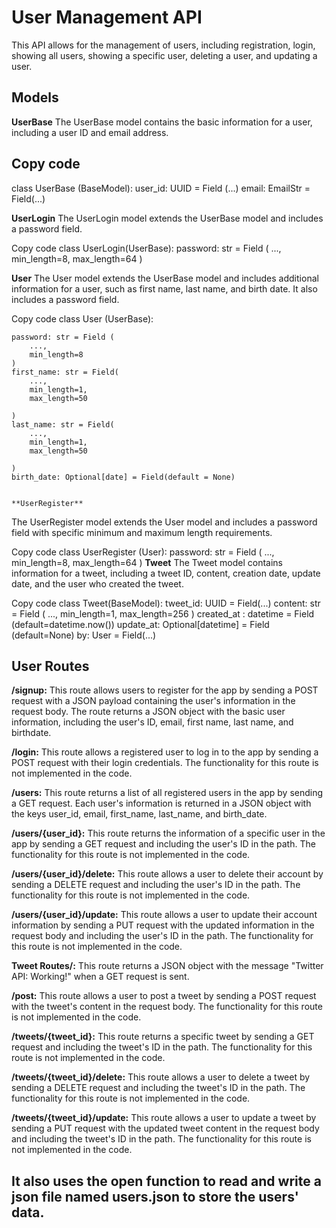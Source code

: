 # User Management API
This API allows for the management of users, including registration, login, showing all users, showing a specific user, deleting a user, and updating a user.

## Models
**UserBase**
The UserBase model contains the basic information for a user, including a user ID and email address.

## Copy code
class UserBase (BaseModel):
    user_id: UUID = Field (...)
    email: EmailStr = Field(...)

**UserLogin**
The UserLogin model extends the UserBase model and includes a password field.

Copy code
class UserLogin(UserBase):
    password: str = Field (
        ...,
        min_length=8,
        max_length=64
    )

**User**
The User model extends the UserBase model and includes additional information for a user, such as first name, last name, and birth date. It also includes a password field.

Copy code
class User (UserBase):
    
    password: str = Field (
        ...,
        min_length=8
    )
    first_name: str = Field(
        ...,
        min_length=1,
        max_length=50
        
    )
    last_name: str = Field(
        ...,
        min_length=1,
        max_length=50
        
    )
    birth_date: Optional[date] = Field(default = None)
    
    
    **UserRegister**
The UserRegister model extends the User model and includes a password field with specific minimum and maximum length requirements.

Copy code
class UserRegister (User):
    password: str = Field (
        ...,
        min_length=8,
        max_length=64
    )
**Tweet**
The Tweet model contains information for a tweet, including a tweet ID, content, creation date, update date, and the user who created the tweet.

Copy code
class Tweet(BaseModel):
    tweet_id: UUID = Field(...)
    content: str = Field (
        ...,
        min_length=1,
        max_length=256
    )
    created_at : datetime = Field (default=datetime.now())
    update_at: Optional[datetime] = Field (default=None)
    by: User = Field(...) 

## User Routes

**/signup:** This route allows users to register for the app by sending a POST request with a JSON payload containing the user's information in the request body.
The route returns a JSON object with the basic user information, including the user's ID, email, first name, last name, and birthdate.

**/login:** This route allows a registered user to log in to the app by sending a POST request with their login credentials. 
The functionality for this route is not implemented in the code.

**/users:** This route returns a list of all registered users in the app by sending a GET request.
Each user's information is returned in a JSON object with the keys user_id, email, first_name, last_name, and birth_date.

**/users/{user_id}:** This route returns the information of a specific user in the app by sending a GET request and including the user's ID in the path.
The functionality for this route is not implemented in the code.

**/users/{user_id}/delete:** This route allows a user to delete their account by sending a DELETE request and including the user's ID in the path.
The functionality for this route is not implemented in the code.

**/users/{user_id}/update:** This route allows a user to update their account information by sending a PUT request with the updated information in the 
request body and including the user's ID in the path. The functionality for this route is not implemented in the code.

**Tweet Routes/:** This route returns a JSON object with the message "Twitter API: Working!" when a GET request is sent.

**/post:** This route allows a user to post a tweet by sending a POST request with the tweet's content in the request body.
The functionality for this route is not implemented in the code.

**/tweets/{tweet_id}:** This route returns a specific tweet by sending a GET request and including the tweet's ID in the path.
The functionality for this route is not implemented in the code.

**/tweets/{tweet_id}/delete:** This route allows a user to delete a tweet by sending a DELETE request and including the tweet's ID in the path.
The functionality for this route is not implemented in the code.

**/tweets/{tweet_id}/update:** This route allows a user to update a tweet by sending a PUT request with the updated tweet 
content in the request body and including the tweet's ID in the path. The functionality for this route is not implemented in the code.

## It also uses the open function to read and write a json file named users.json to store the users' data.

